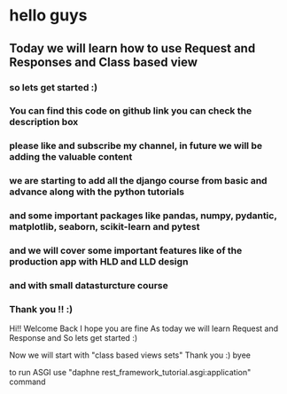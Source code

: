 # hello guys 

## Today we will learn how to use Request and Responses and Class based view
### so lets get started :)
### You can find this code on github link you can check the description box
### please like and subscribe my channel, in future we will be adding the valuable content 
### we are starting to add all the django course from basic and advance along with the python tutorials
### and some important packages like pandas, numpy, pydantic, matplotlib, seaborn, scikit-learn and pytest
### and we will cover some important features like of the production app with HLD and LLD design 
### and with small datasturcture course 
### Thank you !! :)


Hi!!
Welcome Back 
I hope you are fine
As today we will learn Request and Response and 
So lets get started :)

Now we will start with "class based views sets"
Thank you :) byee

to run ASGI use "daphne rest_framework_tutorial.asgi:application" command